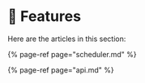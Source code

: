 # 🔄 Features



Here are the articles in this section:

{% page-ref page="scheduler.md" %}

{% page-ref page="api.md" %}



